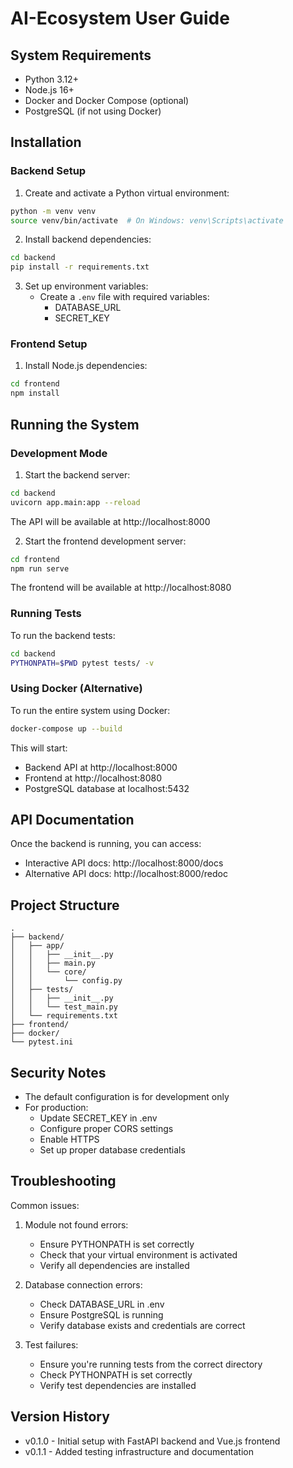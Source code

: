 # AI-Ecosystem User Guide

## System Requirements

- Python 3.12+
- Node.js 16+
- Docker and Docker Compose (optional)
- PostgreSQL (if not using Docker)

## Installation

### Backend Setup

1. Create and activate a Python virtual environment:
```bash
python -m venv venv
source venv/bin/activate  # On Windows: venv\Scripts\activate
```

2. Install backend dependencies:
```bash
cd backend
pip install -r requirements.txt
```

3. Set up environment variables:
   - Create a `.env` file with required variables:
     - DATABASE_URL
     - SECRET_KEY

### Frontend Setup

1. Install Node.js dependencies:
```bash
cd frontend
npm install
```

## Running the System

### Development Mode

1. Start the backend server:
```bash
cd backend
uvicorn app.main:app --reload
```
The API will be available at http://localhost:8000

2. Start the frontend development server:
```bash
cd frontend
npm run serve
```
The frontend will be available at http://localhost:8080

### Running Tests

To run the backend tests:
```bash
cd backend
PYTHONPATH=$PWD pytest tests/ -v
```

### Using Docker (Alternative)

To run the entire system using Docker:

```bash
docker-compose up --build
```

This will start:
- Backend API at http://localhost:8000
- Frontend at http://localhost:8080
- PostgreSQL database at localhost:5432

## API Documentation

Once the backend is running, you can access:
- Interactive API docs: http://localhost:8000/docs
- Alternative API docs: http://localhost:8000/redoc

## Project Structure

```
.
├── backend/
│   ├── app/
│   │   ├── __init__.py
│   │   ├── main.py
│   │   └── core/
│   │       └── config.py
│   ├── tests/
│   │   ├── __init__.py
│   │   └── test_main.py
│   └── requirements.txt
├── frontend/
├── docker/
└── pytest.ini
```

## Security Notes

- The default configuration is for development only
- For production:
  - Update SECRET_KEY in .env
  - Configure proper CORS settings
  - Enable HTTPS
  - Set up proper database credentials

## Troubleshooting

Common issues:

1. Module not found errors:
   - Ensure PYTHONPATH is set correctly
   - Check that your virtual environment is activated
   - Verify all dependencies are installed

2. Database connection errors:
   - Check DATABASE_URL in .env
   - Ensure PostgreSQL is running
   - Verify database exists and credentials are correct

3. Test failures:
   - Ensure you're running tests from the correct directory
   - Check PYTHONPATH is set correctly
   - Verify test dependencies are installed

## Version History

- v0.1.0 - Initial setup with FastAPI backend and Vue.js frontend
- v0.1.1 - Added testing infrastructure and documentation
